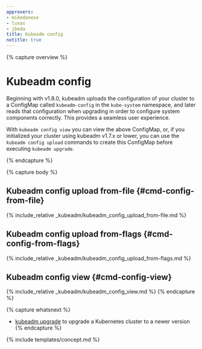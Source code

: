 ```yaml
---
approvers:
- mikedanese
- luxas
- jbeda
title: Kubeadm config
notitle: true
---
```

{% capture overview %}
# Kubeadm config
Beginning with v1.8.0, kubeadm uploads the configuration of your cluster to a ConfigMap called 
`kubeadm-config` in the `kube-system` namespace, and later reads that configuration when upgrading 
in order to configure system components correctly. This provides a seamless user experience.

With `kubeadm config view` you can view the above ConfigMap, or, if you initialized your cluster
 using kubeadm v1.7.x or lower, you can use the `kubeadm config upload` commands to create this
ConfigMap before executing `kubeadm upgrade`.

{% endcapture %}

{% capture body %}
## Kubeadm config upload from-file {#cmd-config-from-file}
{% include_relative _kubeadm/kubeadm_config_upload_from-file.md %}

## Kubeadm config upload from-flags {#cmd-config-from-flags}
{% include_relative _kubeadm/kubeadm_config_upload_from-flags.md %}

## Kubeadm config view {#cmd-config-view}
{% include_relative _kubeadm/kubeadm_config_view.md %}
{% endcapture %}

{% capture whatsnext %}
* [kubeadm upgrade](kubeadm-upgrade.md) to upgrade a Kubernetes cluster to a newer version
{% endcapture %}

{% include templates/concept.md %}